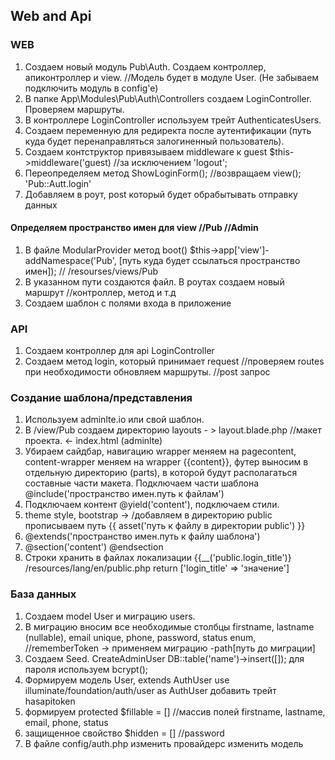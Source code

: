## Web and Api
### WEB

1. Создаем новый модуль Pub\Auth. Создаем контроллер, апиконтроллер и view. //Модель будет в модуле User. (Не забываем подключить модуль в config'e)
2. В папке App\Modules\Pub\Auth\Controllers создаем LoginController. Проверяем маршруты. 
3. В контроллере LoginController используем трейт AuthenticatesUsers.
4. Создаем переменную для редиректа после аутентификации (путь куда будет перенаправляться залогиненный пользователь). 
5. Создаем контструктор привязываем middleware к guest $this->middleware('guest) //за исключением 'logout';
6. Переопределяем метод ShowLoginForm(); //возвращаем view(); 'Pub::Autt.login'
7. Добавляем в роут, post который будет обрабытывать отправку данных 

#### Определяем пространство имен для view //Pub //Admin

1. В файле ModularProvider метод boot() $this->app['view']-addNamespace('Pub', [путь куда будет ссылаться пространство имен]); // /resourses/views/Pub
2. В указанном пути создаются файл. В роутах создаем новый маршрут //контроллер, метод и т.д
3. Создаем шаблон с полями входа в приложение


### API

1. Создаем контроллер для api LoginController
2. Создаем метод login, который принимает request //проверяем routes при необходимости обновляем маршруты. //post запрос

### Создание шаблона/представления

1. Используем adminlte.io или свой шаблон. 
2. В /view/Pub создаем директорию layouts - > layout.blade.php //макет проекта. <- index.html (adminlte) 
3. Убираем сайдбар, навигацию  wrapper меняем на pagecontent, content-wrapper меняем на wrapper {{content}}, футер выносим в отдельную директорию (parts), в которой будут располагаться составные части макета. Подключаем части шаблона @include('пространство имен.путь к файлам')
4. Подключаем контент @yield('content'), подключаем стили.
5. theme style, bootstrap -> /добавляем в директорию public прописываем путь {{ asset('путь к файлу в директории public') }}
6. @extends('пространство имен.путь к файлу шаблона')
7. @section('content') @endsection
8. Строки хранить в файлах локализации {{__('public.login_title')} /resources/lang/en/public.php return ['login_title' => 'значение']

### База данных

1. Создаем model User и миграцию users.
2. В миграцию вносим все необходимые столбцы firstname, lastname (nullable), email unique, phone, password, status enum, //rememberToken -> применяем миграцию -path[путь до миграции]
3. Создаем Seed. CreateAdminUser DB::table('name')->insert([]); для пароля используем bcrypt(); 
4. Формируем модель User, 
  extends AuthUser
  use illuminate/foundation/auth/user as AuthUser
  добавить трейт hasapitoken
5. формируем protected $fillable = [] //массив полей firstname, lastname, email, phone, status
6. защищенное свойство $hidden = [] //password
7. В файле config/auth.php изменить провайдерc изменить модель
